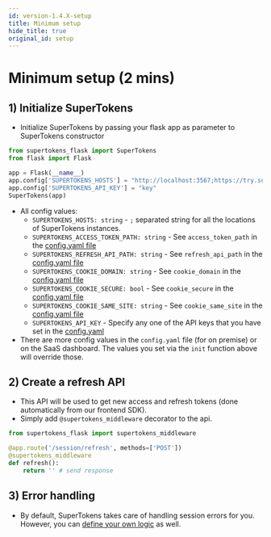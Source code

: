 ```yaml
---
id: version-1.4.X-setup
title: Minimum setup
hide_title: true
original_id: setup
---
```


# Minimum setup (2 mins)

## 1) Initialize SuperTokens
- Initialize SuperTokens by passing your flask app as parameter to SuperTokens constructor
```python
from supertokens_flask import SuperTokens
from flask import Flask

app = Flask(__name__)
app.config['SUPERTOKENS_HOSTS'] = "http://localhost:3567;https://try.supertokens.io"
app.config['SUPERTOKENS_API_KEY'] = "key"
SuperTokens(app)
```

- All config values:
    - ```SUPERTOKENS_HOSTS: string``` - `;` separated string for all the locations of SuperTokens instances.
    - ```SUPERTOKENS_ACCESS_TOKEN_PATH: string``` - See `access_token_path` in the [config.yaml file](/docs/community/2.5.X/configuration/core#optional-config-values)
    - ```SUPERTOKENS_REFRESH_API_PATH: string``` - See `refresh_api_path` in the [config.yaml file](/docs/community/2.5.X/configuration/core#optional-config-values)
    - ```SUPERTOKENS_COOKIE_DOMAIN: string``` - See `cookie_domain` in the [config.yaml file](/docs/community/2.5.X/configuration/core#optional-config-values)
    - ```SUPERTOKENS_COOKIE_SECURE: bool``` - See `cookie_secure` in the [config.yaml file](/docs/community/2.5.X/configuration/core#optional-config-values)
    - ```SUPERTOKENS_COOKIE_SAME_SITE: string``` - See `cookie_same_site` in the [config.yaml file](/docs/community/2.5.X/configuration/core#optional-config-values)
    - ```SUPERTOKENS_API_KEY``` - Specify any one of the API keys that you have set in the [config.yaml](/docs/community/2.5.X/configuration/core#optional-config-values)
- There are more config values in the `config.yaml` file (for on premise) or on the SaaS dashboard. The values you set via the `init` function above will override those.

## 2) Create a refresh API
- This API will be used to get new access and refresh tokens (done automatically from our frontend SDK).
- Simply add `@supertokens_middleware` decorator to the api.
```python
from supertokens_flask import supertokens_middleware

@app.route('/session/refresh', methods=['POST'])
@supertokens_middleware
def refresh():
    return '' # send response
```

## 3) Error handling
- By default, SuperTokens takes care of handling session errors for you. However, you can [define your own logic](./custom_error_handling) as well.